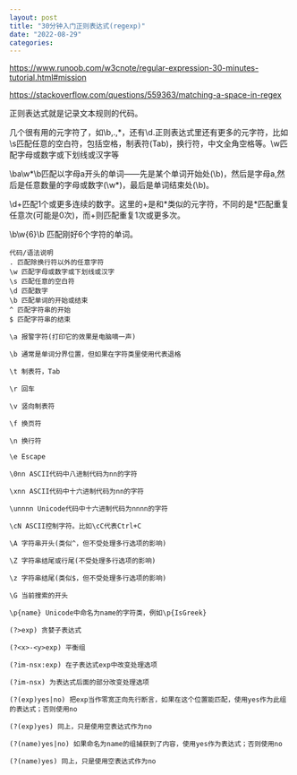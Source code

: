 ```yaml
---
layout: post
title: "30分钟入门正则表达式(regexp)"
date: "2022-08-29"
categories: 
---
```

<p><a href="https://www.runoob.com/w3cnote/regular-expression-30-minutes-tutorial.html#mission">https://www.runoob.com/w3cnote/regular-expression-30-minutes-tutorial.html#mission</a></p>

<p><a href="https://stackoverflow.com/questions/559363/matching-a-space-in-regex">https://stackoverflow.com/questions/559363/matching-a-space-in-regex</a></p>

<p>正则表达式就是记录文本规则的代码。</p>

<p>几个很有用的元字符了，如<span class="code">\b</span>,<span class="code">.</span>,<span class="code">*</span>，还有<span class="code">\d</span>.正则表达式里还有更多的元字符，比如<span class="code">\s</span>匹配<span class="desc">任意的空白符，包括空格，制表符(Tab)，换行符，中文全角空格等</span>。<span class="code">\w</span>匹配<span class="desc">字母或数字或下划线或汉字等</span></p>

<p><span class="regex">\ba\w*\b</span>匹配<span class="desc">以字母<span class="part">a</span>开头的单词&mdash;&mdash;先是某个单词开始处(<span class="part">\b</span>)，然后是字母<span class="part">a</span>,然后是任意数量的字母或数字(<span class="part">\w*</span>)，最后是单词结束处(<span class="part">\b</span>)</span>。</p>

<p><span class="regex">\d+</span>匹配<span class="desc">1个或更多连续的数字</span>。这里的<span class="part">+</span>是和<span class="code">*</span>类似的元字符，不同的是<span class="code">*</span>匹配<span class="desc">重复任意次(可能是0次)</span>，而<span class="code">+</span>则匹配<span class="desc">重复1次或更多次</span>。</p>

<p><span class="regex">\b\w{6}\b</span> 匹配<span class="desc">刚好6个字符的单词</span>。</p>

<pre>
<code>代码/语法说明
. 匹配除换行符以外的任意字符&nbsp;
\w 匹配字母或数字或下划线或汉字&nbsp;
\s 匹配任意的空白符&nbsp;
\d 匹配数字&nbsp;
\b 匹配单词的开始或结束&nbsp;
^ 匹配字符串的开始&nbsp;
$ 匹配字符串的结束&nbsp;

\a 报警字符(打印它的效果是电脑嘀一声)&nbsp;

\b 通常是单词分界位置，但如果在字符类里使用代表退格&nbsp;

\t 制表符，Tab&nbsp;

\r 回车&nbsp;

\v 竖向制表符&nbsp;

\f 换页符&nbsp;

\n 换行符&nbsp;

\e Escape&nbsp;

\0nn ASCII代码中八进制代码为nn的字符&nbsp;

\xnn ASCII代码中十六进制代码为nn的字符&nbsp;

\unnnn Unicode代码中十六进制代码为nnnn的字符&nbsp;

\cN ASCII控制字符。比如\cC代表Ctrl+C&nbsp;

\A 字符串开头(类似^，但不受处理多行选项的影响)&nbsp;

\Z 字符串结尾或行尾(不受处理多行选项的影响)&nbsp;

\z 字符串结尾(类似$，但不受处理多行选项的影响)&nbsp;

\G 当前搜索的开头&nbsp;

\p{name} Unicode中命名为name的字符类，例如\p{IsGreek}&nbsp;

(?&gt;exp) 贪婪子表达式&nbsp;

(?&lt;x&gt;-&lt;y&gt;exp) 平衡组&nbsp;

(?im-nsx:exp) 在子表达式exp中改变处理选项&nbsp;

(?im-nsx) 为表达式后面的部分改变处理选项&nbsp;

(?(exp)yes|no) 把exp当作零宽正向先行断言，如果在这个位置能匹配，使用yes作为此组的表达式；否则使用no&nbsp;

(?(exp)yes) 同上，只是使用空表达式作为no&nbsp;

(?(name)yes|no) 如果命名为name的组捕获到了内容，使用yes作为表达式；否则使用no&nbsp;

(?(name)yes) 同上，只是使用空表达式作为no&nbsp;</code>
</pre>

